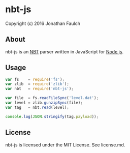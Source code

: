 nbt-js
======

Copyright (c) 2016 Jonathan Faulch

About
-----

nbt-js is an [NBT](http://wiki.vg/NBT) parser written in JavaScript for
[Node.js](https://nodejs.org).

Usage
-----

```javascript
var fs    = require('fs');
var zlib  = require('zlib');
var nbt   = require('nbt-js');

var file  = fs.readFileSync('level.dat');
var level = zlib.gunzipSync(file);
var tag   = nbt.read(level);

console.log(JSON.stringify(tag.payload));
```

License
-------

nbt-js is licensed under the MIT License.  See license.md.